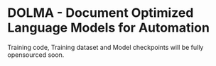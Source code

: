 # DOLMA - Document Optimized Language Models for Automation

Training code, Training dataset and Model checkpoints will be fully opensourced soon.
